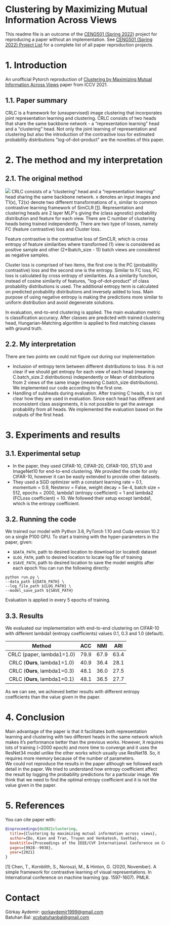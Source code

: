 <!-- ## Clustering by Maximizing Mutual Information Across Views


A Pytorch implementation of [Clustering by Maximizing Mutual Information Across Views](https://arxiv.org/abs/2107.11635) paper from ICCV 2021

CRLC consists of two heads that share the same backbone network - a “representation learning” head and a
“clustering” head. The “representation learning” head captures fine-grained patterns of objects at the instance
level which serve as clues for the “clustering” head to extract coarse-grain information that separates objects into
clusters. The whole model is trained in an end-to-end manner by minimizing the weighted sum of two sample
oriented contrastive losses applied to the outputs of the two heads.

## Environment
TODO

## Usage
TODO

## Results


### CIFAR - 10
|  Method  |    ACC   |    NMI   |   ARI    |
|  :----:  |  :----:  |  :----:  |  :----:  |
| CRLC (paper) | 79.9 | 67.9 | 63.4 |
| CRLC (**Ours**) | - | - | - |

## Citation
```bibtex
@inproceedings{do2021clustering,
  title={Clustering by maximizing mutual information across views},
  author={Do, Kien and Tran, Truyen and Venkatesh, Svetha},
  booktitle={Proceedings of the IEEE/CVF International Conference on Computer Vision},
  pages={9928--9938},
  year={2021}
}
``` -->



# Clustering by Maximizing Mutual Information Across Views

This readme file is an outcome of the [CENG501 (Spring 2022)](https://ceng.metu.edu.tr/~skalkan/DL/) project for reproducing a paper without an implementation. See [CENG501 (Spring 2022) Project List](https://github.com/CENG501-Projects/CENG501-Spring2022) for a complete list of all paper reproduction projects.

# 1. Introduction

An unofficial Pytorch reproduction of [Clustering by Maximizing Mutual Information Across Views](https://arxiv.org/abs/2107.11635) paper from ICCV 2021.

## 1.1. Paper summary

CRLC is a framework for (unsupervised) image clustering that incorporates joint representation learning and clustering.
CRLC consists of two heads that share the same backbone network - a “representation learning” head and a
“clustering” head. Not only the joint learning of representation and clustering but also the introduction
of the contrastive loss for estimated probability distributions "log-of-dot-product" are the novelties of this paper.
<!-- @TODO: Summarize the paper, the method & its contributions in relation with the existing literature. -->

# 2. The method and my interpretation

## 2.1. The original method

![](figures/pipeline.png)
CRLC consists of a “clustering” head and a “representation learning” head sharing the same backbone network. x denotes an
input images and T1(x), T2(x) denote two different transformations of x, similar to common contrastive learning
framework of SimCLR [[1]](#1). Representation and clustering heads are 2 layer MLP's giving the
(class agnostic) probability distribution and feature for each view. There are C number of clustering heads being trained independently.
There are two type of losses, namely FC (feature contrastive) loss and Cluster loss.

Feature contrastive is the contrastive loss of SimCLR, which is cross entropy of feature similarities where
transformed (1) view is considered as positive sample and other (2*(batch_size - 1)) batch views are considered as negative samples.

Cluster loss is comprised of two items, the first one is the PC (probability contrastive) loss and the second one is the entropy.
Similar to FC loss, PC loss is calculated by cross entropy of similarities. As a similarity function, instead of cosine similarity of features,
"log-of-dot-product" of class probability distributions is used. The additional entropy term is calculated on predicted probability
distributions and inversely added to loss. Main purpose of using negative entropy is making the predictions more similar to
uniform distribution and avoid degenerate solutions.

In evaluation, end-to-end clustering is applied. The main evaluation metric is classification accuracy.
After classes are predicted with trained clustering head,
Hungarian-Matching algorithm is applied to find matching classes with ground truth.


## 2.2. My interpretation

There are two points we could not figure out during our implementation:
- Inclusion of entropy term between different distributions to loss. It is not clear if
we should get entropy for each view of each head (meaning C.batch_size.2 distributions) independently or
Mean of distributions from 2 views of the same image (meaning C.batch_size distributions). We implemented
our code according to the first one.
- Handling of subheads during evaluation. After training C heads, it is not clear how they are used in evaluation.
Since each head has different and inconsistent class assignments, it is not possible to get the average probability
from all heads. We implemented the evaluation based on the outputs of the first head.

# 3. Experiments and results

## 3.1. Experimental setup
- In the paper, they used CIFAR-10, CIFAR-20, CIFAR-100, STL10 and ImageNet10 for end-to-end clustering.
We provided the code for only CIFAR-10, however it can be easily extended to provide other datasets.
- They used a SGD optimizer with a constant learning rate = 0.1, momentum = 0.9, Nesterov = False, weight decay = 5e-4, batch size = 512, epochs = 2000, lambda1 (entropy coefficient) = 1 and lambda2 (FCLoss coefficient) = 10. We followed their setup except lambda1, which is the entropy coefficient.

## 3.2. Running the code
We trained our model with Python 3.6, PyTorch 1.10 and Cuda version 10.2 on a single P100 GPU.
To start a training with the hyper-parameters in the paper, given:
- `$DATA_PATH`, path to desired location to download (or located) dataset
- `$LOG_PATH`, path to desired location to locate log file of training
- `$SAVE_PATH`, path to desired location to save the model weights after each epoch
You can run the following directly:
```
python run.py \
--data_path ${DATA_PATH} \
--log_file_path ${LOG_PATH} \
--model_save_path ${SAVE_PATH}
```
Evaluation is applied in every 5 epochs of training.

## 3.3. Results

We evaluated our implementation with end-to-end clustering on CIFAR-10 with different lambda1 (entropy coefficients) values 0.1, 0.3 and 1.0 (default).

|  Method  |    ACC   |    NMI   |   ARI    |
|  :----:  |  :----:  |  :----:  |  :----:  |
| CRLC (paper, lambda1=1.0) | 79.9 | 67.9 | 63.4 |
| CRLC (**Ours**, lambda1=1.0) | 40.9 | 36.4 | 28.1 |
| CRLC (**Ours**, lambda1=0.3) | 48.1 | 36.0 | 27.5 |
| CRLC (**Ours**, lambda1=0.1) | 48.1 | 36.5 | 27.7 |

As we can see, we achieved better results with different entropy coefficients than the value given in the paper.


# 4. Conclusion
Main advantage of the paper is that it facilitates both representation learning and clustering with two different heads in the same network which makes it’s performance better than the previous works. However, it requires lots of training (~2000 epoch) and more time to converge and it uses the ResNet34 model unlike the other works which usually use ResNet18. So, it requires more memory because of the number of parameters. \
We could not reproduce the results in the paper although we followed each detail in the paper.
We tried to understand how entropy coefficient affect the result by
logging the probability predictions for a particular image. We think that we need to find
the optimal entropy coefficient and it is not the value given in the paper.

# 5. References

You can cite paper with:
```bibtex
@inproceedings{do2021clustering,
  title={Clustering by maximizing mutual information across views},
  author={Do, Kien and Tran, Truyen and Venkatesh, Svetha},
  booktitle={Proceedings of the IEEE/CVF International Conference on Computer Vision},
  pages={9928--9938},
  year={2021}
}
```

<a id="1">[1]</a>
Chen, T., Kornblith, S., Norouzi, M., & Hinton, G. (2020, November).
A simple framework for contrastive learning of visual representations.
In International conference on machine learning (pp. 1597-1607). PMLR.

# Contact
Görkay Aydemir: gorkaydemir1999@gmail.com \
Batuhan Bal: xcvbatuhanbal@gmail.com

